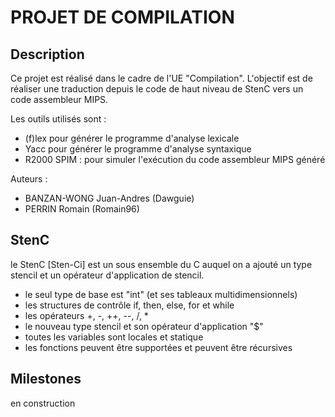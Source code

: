 # PROJET DE COMPILATION

## Description

Ce projet est réalisé dans le cadre de l'UE "Compilation".
L'objectif est de réaliser une traduction depuis le code de haut niveau de StenC vers un code assembleur MIPS.

Les outils utilisés sont :
- (f)lex pour générer le programme d'analyse lexicale
- Yacc pour générer le programme d'analyse syntaxique
- R2000 SPIM : pour simuler l'exécution du code assembleur MIPS généré

Auteurs :
- BANZAN-WONG Juan-Andres (Dawguie)
- PERRIN Romain (Romain96)

## StenC

le StenC [Sten-Ci] est un sous ensemble du C auquel on a ajouté un type stencil et un opérateur d'application de stencil.

- le seul type de base est "int" (et ses tableaux multidimensionnels)
- les structures de contrôle if, then, else, for et while
- les opérateurs +, -, ++, --, /, *
- le nouveau type stencil et son opérateur d'application "$"
- toutes les variables sont locales et statique
- les fonctions peuvent être supportées et peuvent être récursives

## Milestones

en construction
